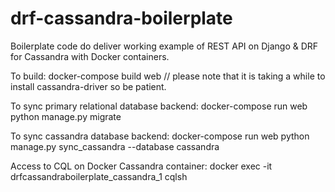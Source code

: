 # drf-cassandra-boilerplate
Boilerplate code do deliver working example of REST API on Django &amp; DRF for Cassandra with Docker containers.

To build: docker-compose build web // please note that it is taking a while to install cassandra-driver so be patient.

To sync primary relational database backend: docker-compose run web python manage.py migrate

To sync cassandra database backend: docker-compose run web python manage.py sync_cassandra --database cassandra

Access to CQL on Docker Cassandra container: docker exec -it drfcassandraboilerplate_cassandra_1 cqlsh